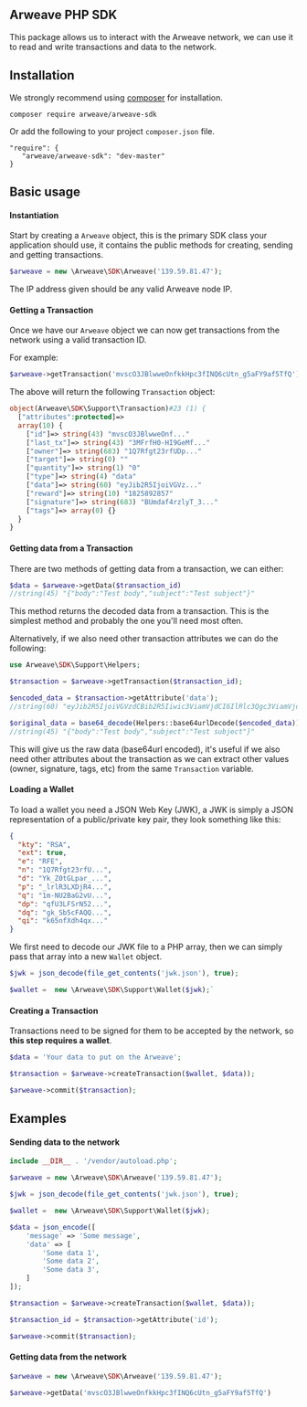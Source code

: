 ## Arweave PHP SDK

This package allows us to interact with the Arweave network, we can use it to read and write transactions and data to the network.

## Installation
We strongly recommend using [composer](https://getcomposer.org) for installation.

`composer require arweave/arweave-sdk`

Or add the following to your project `composer.json` file.

```
"require": {
   "arweave/arweave-sdk": "dev-master"
}
```

## Basic usage


#### Instantiation
Start by creating a `Arweave` object, this is the primary SDK class your application should use, it contains the public methods for creating, sending and getting transactions.


```php
$arweave = new \Arweave\SDK\Arweave('139.59.81.47');
```

The IP address given should be any valid Arweave node IP.

#### Getting a Transaction
Once we have our `Arweave` object we can now get transactions from the network using a valid transaction ID.

For example:
```php
$arweave->getTransaction('mvscO3JBlwweOnfkkHpc3fINQ6cUtn_g5aFY9af5TfQ');
```

The above will return the following `Transaction` object:

```php
object(Arweave\SDK\Support\Transaction)#23 (1) {
  ["attributes":protected]=>
  array(10) {
    ["id"]=> string(43) "mvscO3JBlwweOnf..."
    ["last_tx"]=> string(43) "3MFrfH0-HI9GeMf..."
    ["owner"]=> string(683) "1Q7Rfgt23rfUDp..."
    ["target"]=> string(0) ""
    ["quantity"]=> string(1) "0"
    ["type"]=> string(4) "data"
    ["data"]=> string(60) "eyJib2R5IjoiVGVz..."
    ["reward"]=> string(10) "1825892857"
    ["signature"]=> string(683) "BUmdaf4rzlyT_3..."
    ["tags"]=> array(0) {}
  }
}
```

#### Getting data from a Transaction
There are two methods of getting data from a transaction, we can either:

```php
$data = $arweave->getData($transaction_id)
//string(45) "{"body":"Test body","subject":"Test subject"}"
```

This method returns the decoded data from a transaction. This is the simplest method and probably the one you'll need most often.

Alternatively, if we also need other transaction attributes we can do the following:



```php
use Arweave\SDK\Support\Helpers;

$transaction = $arweave->getTransaction($transaction_id);

$encoded_data = $transaction->getAttribute('data');
//string(60) "eyJib2R5IjoiVGVzdCBib2R5Iiwic3ViamVjdCI6IlRlc3Qgc3ViamVjdCJ9"

$original_data = base64_decode(Helpers::base64urlDecode($encoded_data));
//string(45) "{"body":"Test body","subject":"Test subject"}"
```
This will give us the raw data (base64url encoded), it's useful if we also need other attributes about the transaction as we can extract other values (owner, signature, tags, etc) from the same `Transaction` variable.



#### Loading a Wallet
To load a wallet you need a JSON Web Key (JWK), a JWK is simply a JSON representation of a public/private key pair, they look something like this:

```json
{
  "kty": "RSA",
  "ext": true,
  "e": "RFE",
  "n": "1Q7Rfgt23rfU...",
  "d": "Yk_Z0tGLpar_...",
  "p": "_lrlR3LXDjR4...",
  "q": "1m-NU2BaG2vU...",
  "dp": "qfU3LFSrN52...",
  "dq": "gk_Sb5cFAQQ...",
  "qi": "k65nfXdh4qx..."
}
``` 

We first need to decode our JWK file to a PHP array, then we can simply pass that array into a new `Wallet` object.

```php
$jwk = json_decode(file_get_contents('jwk.json'), true);

$wallet =  new \Arweave\SDK\Support\Wallet($jwk);`
```

#### Creating a Transaction
Transactions need to be signed for them to be accepted by the network, so **this step requires a wallet**.

```php
$data = 'Your data to put on the Arweave';

$transaction = $arweave->createTransaction($wallet, $data));

$arweave->commit($transaction);
```


## Examples


#### Sending data to the network 


```php
include __DIR__ . '/vendor/autoload.php';

$arweave = new \Arweave\SDK\Arweave('139.59.81.47');

$jwk = json_decode(file_get_contents('jwk.json'), true);

$wallet =  new \Arweave\SDK\Support\Wallet($jwk);

$data = json_encode([
	'message' => 'Some message',
	'data' => [
		'Some data 1',
		'Some data 2',
		'Some data 3',
	]
]);

$transaction = $arweave->createTransaction($wallet, $data));

$transaction_id = $transaction->getAttribute('id');

$arweave->commit($transaction);
```

#### Getting data from the network
```php
$arweave = new \Arweave\SDK\Arweave('139.59.81.47');

$arweave->getData('mvscO3JBlwweOnfkkHpc3fINQ6cUtn_g5aFY9af5TfQ')
```

